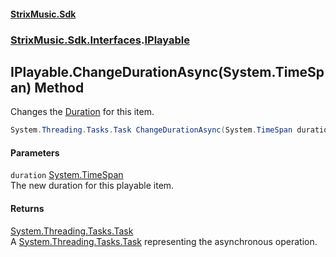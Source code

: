#### [StrixMusic.Sdk](./index.md 'index')
### [StrixMusic.Sdk.Interfaces](./StrixMusic-Sdk-Interfaces.md 'StrixMusic.Sdk.Interfaces').[IPlayable](./StrixMusic-Sdk-Interfaces-IPlayable.md 'StrixMusic.Sdk.Interfaces.IPlayable')
## IPlayable.ChangeDurationAsync(System.TimeSpan) Method
Changes the [Duration](./StrixMusic-Sdk-Interfaces-IPlayable-Duration.md 'StrixMusic.Sdk.Interfaces.IPlayable.Duration') for this item.  
```csharp
System.Threading.Tasks.Task ChangeDurationAsync(System.TimeSpan duration);
```
#### Parameters
<a name='StrixMusic-Sdk-Interfaces-IPlayable-ChangeDurationAsync(System-TimeSpan)-duration'></a>
`duration` [System.TimeSpan](https://docs.microsoft.com/en-us/dotnet/api/System.TimeSpan 'System.TimeSpan')  
The new duration for this playable item.  
  
#### Returns
[System.Threading.Tasks.Task](https://docs.microsoft.com/en-us/dotnet/api/System.Threading.Tasks.Task 'System.Threading.Tasks.Task')  
A [System.Threading.Tasks.Task](https://docs.microsoft.com/en-us/dotnet/api/System.Threading.Tasks.Task 'System.Threading.Tasks.Task') representing the asynchronous operation.  
